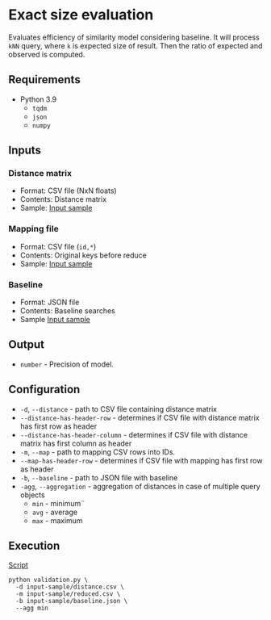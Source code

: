 # Exact size evaluation

Evaluates efficiency of similarity model considering baseline. It will process `kNN` query, where `k` is expected size of result. Then the ratio of expected and observed is computed.

## Requirements

- Python 3.9
    - `tqdm`
    - `json`
    - `numpy`

## Inputs

### Distance matrix

- Format: CSV file (NxN floats)
- Contents: Distance matrix
- Sample: [Input sample](input-sample/distance.csv)

### Mapping file

- Format: CSV file (`id,*`)
- Contents: Original keys before reduce
- Sample: [Input sample](input-sample/reduced.csv)

### Baseline

- Format: JSON file
- Contents: Baseline searches
- Sample [Input sample](input-sample/baseline.json)

## Output

- `number` - Precision of model.

## Configuration

- `-d`, `--distance` - path to CSV file containing distance matrix
- `--distance-has-header-row` - determines if CSV file with distance matrix has first row as header
- `--distance-has-header-column` - determines if CSV file with distance matrix has first column as header
- `-m`, `--map` - path to mapping CSV rows into IDs.
- `--map-has-header-row` - determines if CSV file with mapping has first row as header
- `-b`, `--baseline` - path to JSON file with baseline
- `-agg`, `--aggregation` - aggregation of distances in case of multiple query objects
    - `min` - minimum¨
    - `avg` - average
    - `max` - maximum

## Execution

[Script](script)
```shell
python validation.py \
  -d input-sample/distance.csv \
  -m input-sample/reduced.csv \
  -b input-sample/baseline.json \
  --agg min
```